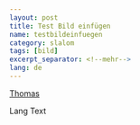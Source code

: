 ```yaml
---
layout: post
title: Test Bild einfügen
name: testbildeinfuegen
category: slalom
tags: [bild]
excerpt_separator: <!--mehr-->
lang: de
---
```


[Thomas](/https://get.google.com/albumarchive/108656924518465552879/album/AF1QipM0ZgPFEtrgD8LmfD6FE2B5Tmbw-ez8JwqHS4DG/AF1QipPeXrD0w4QpGogMoLScIiosJqney0mmV1TIgPPf)

<!--mehr-->

Lang Text
